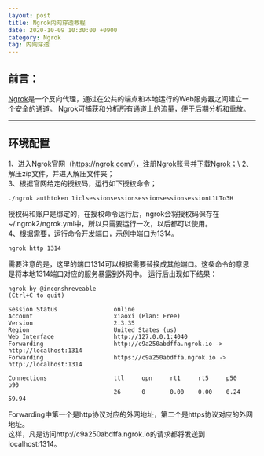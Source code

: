 ```yaml
---
layout: post
title: Ngrok内网穿透教程
date: 2020-10-09 10:30:00 +0900
category: Ngrok
tag: 内网穿透
---
```

## 前言：
[Ngrok](https://ngrok.com/)是一个反向代理，通过在公共的端点和本地运行的Web服务器之间建立一个安全的通道。
Ngrok可捕获和分析所有通道上的流量，便于后期分析和重放。

---

## 环境配置
1、进入Ngrok官网（https://ngrok.com/），注册Ngrok账号并下载Ngrok；\
2、解压zip文件，并进入解压文件夹；\
3、根据官网给定的授权码，运行如下授权命令；
```
./ngrok authtoken 1iclsessionsessionsessionsessionsessionL1LTo3H
```
授权码和账户是绑定的，在授权命令运行后，ngrok会将授权码保存在~/.ngrok2/ngrok.yml中，所以只需要运行一次，以后都可以使用。\
4、根据需要，运行命令开发端口，示例中端口为1314。
```
ngrok http 1314
```
需要注意的是，这里的端口1314可以根据需要替换成其他端口。这条命令的意思是将本地1314端口对应的服务暴露到外网中。
运行后出现如下结果：
```
ngrok by @inconshreveable                                               (Ctrl+C to quit)

Session Status                online
Account                       xiaoxi (Plan: Free)
Version                       2.3.35
Region                        United States (us)
Web Interface                 http://127.0.0.1:4040
Forwarding                    http://c9a250abdffa.ngrok.io -> http://localhost:1314
Forwarding                    https://c9a250abdffa.ngrok.io -> http://localhost:1314

Connections                   ttl     opn     rt1     rt5     p50     p90
                              26      0       0.00    0.00    0.24    59.94

```
Forwarding中第一个是http协议对应的外网地址，第二个是https协议对应的外网地址。\
这样，凡是访问http://c9a250abdffa.ngrok.io的请求都将发送到localhost:1314。
